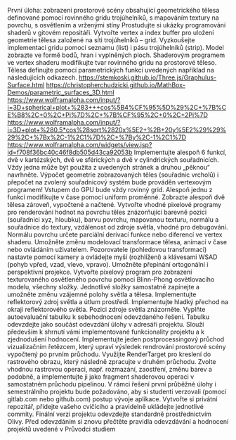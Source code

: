 První úloha: zobrazení prostorové scény obsahující geometrického tělesa definované pomocí rovinného gridu trojúhelníků, s mapováním textury na povrchu, s osvětlením a vrženými stíny
Prostudujte si ukázky programování shaderů v gitovém repositáři.
Vytvořte vertex a index buffer pro uložení geometrie tělesa založené na síti trojúhelníků – grid. Vyzkoušejte implementaci gridu pomoci seznamu (list) i pásu trojúhelníků (strip). Model zobrazte ve formě bodů, hran i vyplněných ploch.
Shaderovým programem ve vertex shaderu modifikujte tvar rovinného gridu na prostorové těleso.
Tělesa definujte pomocí parametrických funkcí uvedených například na následujících odkazech.
https://stemkoski.github.io/Three.js/Graphulus-Surface.html
https://christopherchudzicki.github.io/MathBox-Demos/parametric_surfaces_3D.html
https://www.wolframalpha.com/input/?i=3D+spherical+plot+%283+++cos%5B4%CF%95%5D%29%2C+%7B%CE%B8%2C+0%2C+Pi%7D%2C+%7B%CF%95%2C+0%2C+2Pi%7D
https://www.wolframalpha.com/input/?i=3D+plot+%280.5*cos%28sqrt%2820x%5E2+%2B+20y%5E2%29%29%29%2C+%7Bx%2C-1%2C1%7D%2C+%7By%2C-1%2C1%7D
https://www.wolframalpha.com/widgets/view.jsp?id=f708f36bc40c46f8db505d43ca92053b
Implementujte alespoň 6 funkcí, dvě v kartézských, dvě ve sférických a dvě v cylindrických souřadnicích. Vždy jedna může být použita z uvedených stránek a druhou „pěknou“ navrhněte. Výpočet geometrie zobrazovaných těles (souřadnic vrcholů) i přepočet na zvolený souřadnicový systém bude prováděn vertexovým programem! Vstupem do GPU bude vždy rovinný grid.
Alespoň jednu z funkcí modifikujte v čase pomocí uniform proměnné.
Zobrazte alespoň dvě tělesa zároveň, vypočtené a načtené.
Vytvořte vhodné pixelové programy pro renderování hodnot na povrchu těles znázorňující barevně pozici (souřadnici xyz, hloubku), barvu povrchu, mapovanou texturu, normálu a souřadnice do textury, vzdálenost od zdroje světla, vhodné pro debugování.
Normálu povrchu určete parciální derivací funkce nebo diferencí ve vertex shaderu.
Umožněte změnu modelovací transformace tělesa, animací v čase nebo ovládáním uživatelem.
Pozorovatele (pohledovou transformaci) nastavte pomocí kamery a ovládejte myší (rozhlížení) a klávesami WSAD (pohyb vpřed, vzad, vlevo, vpravo).
Umožněte přepínání ortogonální i perspektivní projekce.
Vytvořte pixelový program pro zobrazení texturovaného osvětleného povrchu pomoci Blinn-Phong osvětlovacího modelu, všechny složky. Jednotlivé složky samostatně zapínejte a umožněte změnu vzájemné polohy světla a tělesa.
Implementujte reflektorový zdroj světla a útlum prostředí. Implementujte hladký přechod na okraji reflektorového světla. Pozici zdroje světla znázorněte.
Vyplňte autoevaluační tabulku k sebehodnocení odevzdaného řešení. Tabulku odevzdejte jako součást odevzdání úlohy v adresáři projektu. Slouží především k shrnutí vámi implementované funkcionality projektu a k zjednodušení hodnocení.
Implementujte jeden postprocessingový průchod vizualizačním řetězcem, který upraví výsledek rendrování prostorové scény vypočtený po prvním průchodu. Využijte RenderTarget pro kreslení do rastrového obrazu, který následně zpracujte v druhém průchodu. Zvolte vhodnou rastrovou operaci, např. rozmazání, zaostření, změnu barev a podobně, a implementujte ji jako fragment shaderovou operaci v samostatném průchodu pipelinou.
V rámci řešení první průběžné úlohy i semestrálního projektu bude požadováno, aby si studenti verzovali (pomocí gitlab.com nebo github.com) postup vývoje aplikace. Vytvořte si privátní repozitář, přidejte vašeho cvičícího a pravidelně ukládejte jednotlivé commity. Finální verzi projektu odevzdejte standardně prostřednictvím Olivy. 
Před odevzdáním si znovu přečtěte pravidla odevzdávání a hodnocení projektů uvedené v Průvodci studiem
